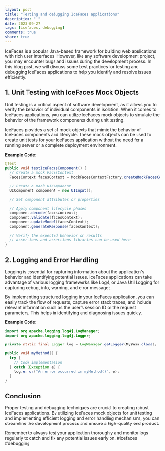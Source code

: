 ```yaml
---
layout: post
title: "Testing and debugging IceFaces applications"
description: " "
date: 2023-09-27
tags: [icefaces, debugging]
comments: true
share: true
---
```


IceFaces is a popular Java-based framework for building web applications with rich user interfaces. However, like any software development project, you may encounter bugs and issues during the development process. In this blog post, we will discuss some best practices for testing and debugging IceFaces applications to help you identify and resolve issues efficiently.

## 1. Unit Testing with IceFaces Mock Objects

Unit testing is a critical aspect of software development, as it allows you to verify the behavior of individual components in isolation. When it comes to IceFaces applications, you can utilize IceFaces mock objects to simulate the behavior of the framework components during unit testing.

IceFaces provides a set of mock objects that mimic the behavior of IceFaces components and lifecycle. These mock objects can be used to create unit tests for your IceFaces application without the need for a running server or a complete deployment environment.

**Example Code:**

```java
@Test
public void testIceFacesComponent() {
  // Create a mock FacesContext
  FacesContext facesContext = MockFacesContextFactory.createMockFacesContext();

  // Create a mock UIComponent
  UIComponent component = new UIInput();

  // Set component attributes or properties

  // Apply component lifecycle phases
  component.decode(facesContext);
  component.validate(facesContext);
  component.updateModel(facesContext);
  component.generateResponse(facesContext);

  // Verify the expected behavior or results
  // Assertions and assertions libraries can be used here
}
```

## 2. Logging and Error Handling

Logging is essential for capturing information about the application's behavior and identifying potential issues. IceFaces applications can take advantage of various logging frameworks like Log4j or Java Util Logging for capturing debug, info, warning, and error messages.

By implementing structured logging in your IceFaces application, you can easily track the flow of requests, capture error stack traces, and include relevant information such as the user's session ID or the request parameters. This helps in identifying and diagnosing issues quickly.

**Example Code:**

```java
import org.apache.logging.log4j.LogManager;
import org.apache.logging.log4j.Logger;

private static final Logger log = LogManager.getLogger(MyBean.class);

public void myMethod() {
  try {
    // Code implementation
  } catch (Exception e) {
    log.error("An error occurred in myMethod()", e);
  }
}
```

## Conclusion

Proper testing and debugging techniques are crucial to creating robust IceFaces applications. By utilizing IceFaces mock objects for unit testing and implementing efficient logging and error handling mechanisms, you can streamline the development process and ensure a high-quality end product.

Remember to always test your application thoroughly and monitor logs regularly to catch and fix any potential issues early on. #icefaces #debugging